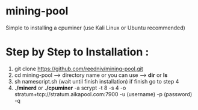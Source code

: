# mining-pool

Simple to installing a cpuminer (use Kali Linux or Ubuntu recommended)

# Step by Step to Installation :

1. git clone https://github.com/reedniv/mining-pool.git
2. cd mining-pool --> directory name or you can use --> **dir** or **ls**
3. sh namescript.sh (wait until finish installation) if finish go to step 4
4. **./minerd** or **./cpuminer** -a scrypt -t 8 -s 4 -o stratum+tcp://stratum.aikapool.com:7900 -u (username) -p (password) -q
